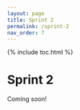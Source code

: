 ```yaml
---
layout: page
title: Sprint 2
permalink: /sprint-2
nav_order: 7
---
```


{% include toc.html %}

# Sprint 2

Coming soon!
